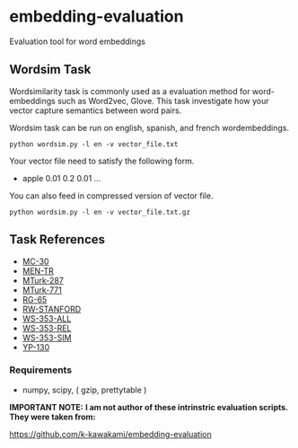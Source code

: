 # embedding-evaluation
Evaluation tool for word embeddings

## Wordsim Task
Wordsimilarity task is commonly used as a evaluation method for word-embeddings such as Word2vec, Glove.
This task investigate how your vector capture semantics between word pairs.

Wordsim task can be run on english, spanish, and french wordembeddings.

```
python wordsim.py -l en -v vector_file.txt
```

Your vector file need to satisfy the following form.
- apple 0.01 0.2 0.01 ...

You can also feed in compressed version of vector file.
```
python wordsim.py -l en -v vector_file.txt.gz
```

## Task References
- [MC-30](http://www.tandfonline.com/doi/pdf/10.1080/01690969108406936)
- [MEN-TR](http://clic.cimec.unitn.it/~elia.bruni/MEN.html)
- [MTurk-287](http://tx.technion.ac.il/~kirar/files/Radinsky-TemporalSemantics.pdf)
- [MTurk-771](http://dl.acm.org/citation.cfm?id=1963455)
- [RG-65](http://dl.acm.org/citation.cfm?id=365657)
- [RW-STANFORD](http://nlp.stanford.edu/~lmthang/data/papers/conll13_morpho.pdf)
- [WS-353-ALL](http://www.cs.technion.ac.il/~gabr/resources/data/wordsim353/)
- [WS-353-REL](http://alfonseca.org/eng/research/wordsim353.html)
- [WS-353-SIM](http://alfonseca.org/eng/research/wordsim353.html)
- [YP-130](http://citeseerx.ist.psu.edu/viewdoc/download?doi=10.1.1.214.7538&rep=rep1&type=pdf)

### Requirements
- numpy, scipy, ( gzip, prettytable )  

<b> IMPORTANT NOTE:</b>
<b>I am not author of these intrinstric evaluation scripts. They were taken from:</b>

https://github.com/k-kawakami/embedding-evaluation